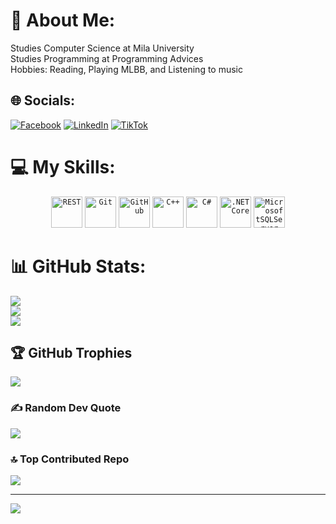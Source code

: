# 💫 About Me:
Studies Computer Science at Mila University<br>Studies Programming at Programming Advices<br>Hobbies: Reading, Playing MLBB, and Listening to music


## 🌐 Socials:
[![Facebook](https://img.shields.io/badge/Facebook-%231877F2.svg?logo=Facebook&logoColor=white)](https://facebook.com/amirbeghoul07) [![LinkedIn](https://img.shields.io/badge/LinkedIn-%230077B5.svg?logo=linkedin&logoColor=white)](https://linkedin.com/in/amirbeghoul) [![TikTok](https://img.shields.io/badge/TikTok-%23000000.svg?logo=TikTok&logoColor=white)](https://tiktok.com/@Devamirbeghoul) 

# 💻 My Skills:
<div align="center">
	<code><img width="50" src="https://raw.githubusercontent.com/marwin1991/profile-technology-icons/refs/heads/main/icons/rest.png" alt="REST" title="REST"/></code>
	<code><img width="50" src="https://raw.githubusercontent.com/marwin1991/profile-technology-icons/refs/heads/main/icons/git.png" alt="Git" title="Git"/></code>
	<code><img width="50" src="https://raw.githubusercontent.com/marwin1991/profile-technology-icons/refs/heads/main/icons/github.png" alt="GitHub" title="GitHub"/></code>
	<code><img width="50" src="https://raw.githubusercontent.com/marwin1991/profile-technology-icons/refs/heads/main/icons/c++.png" alt="C++" title="C++"/></code>
	<code><img width="50" src="https://raw.githubusercontent.com/marwin1991/profile-technology-icons/refs/heads/main/icons/c%23.png" alt="C#" title="C#"/></code>
	<code><img width="50" src="https://raw.githubusercontent.com/marwin1991/profile-technology-icons/refs/heads/main/icons/_net_core.png" alt=".NET Core" title=".NET Core"/></code>
	<code><img width="50" src="https://github.com/user-attachments/assets/daba5dcd-9f43-44d7-8a0e-b720883777d2" alt="MicrosoftSQLServer" title="MicrosoftSQLServer"/></code>
</div>

# 📊 GitHub Stats:
![](https://github-readme-stats.vercel.app/api?username=Devamirbeghoul&theme=aura&hide_border=false&include_all_commits=true&count_private=false)<br/>
![](https://nirzak-streak-stats.vercel.app/?user=Devamirbeghoul&theme=aura&hide_border=false)<br/>
![](https://github-readme-stats.vercel.app/api/top-langs/?username=Devamirbeghoul&theme=aura&hide_border=false&include_all_commits=true&count_private=false&layout=compact)

## 🏆 GitHub Trophies
![](https://github-profile-trophy.vercel.app/?username=Devamirbeghoul&theme=aura&no-frame=false&no-bg=false&margin-w=4)

### ✍️ Random Dev Quote
![](https://quotes-github-readme.vercel.app/api?type=horizontal&theme=tokyonight)

### 🔝 Top Contributed Repo
![](https://github-contributor-stats.vercel.app/api?username=Devamirbeghoul&limit=5&theme=dark&combine_all_yearly_contributions=true)

---
[![](https://visitcount.itsvg.in/api?id=Devamirbeghoul&icon=9&color=10)](https://visitcount.itsvg.in)

<!-- Proudly created with GPRM ( https://gprm.itsvg.in ) -->



